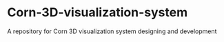 # Corn-3D-visualization-system
A repository for Corn 3D visualization system designing and development
